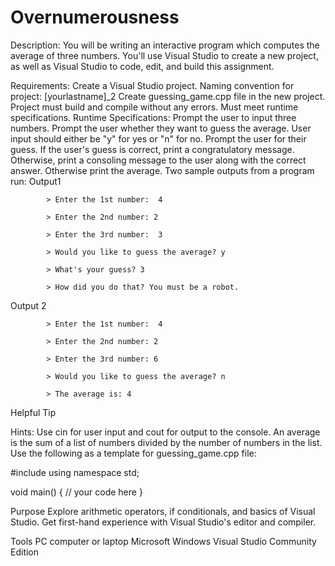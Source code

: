 # Overnumerousness
Description:
You will be writing an interactive program which computes the average of three numbers. You'll use Visual Studio to create a new project, as well as Visual Studio to code, edit, and build this assignment.

Requirements:
Create a Visual Studio project. Naming convention for project: [yourlastname]_2
Create guessing_game.cpp file in the new project.
Project must build and compile without any errors.
Must meet runtime specifications.
Runtime Specifications:
Prompt the user to input three numbers.
Prompt the user whether they want to guess the average. User input should either be "y" for yes or "n" for no.
Prompt the user for their guess.
If the user's guess is correct, print a congratulatory message.
Otherwise, print a consoling message to the user along with the correct answer.
Otherwise print the average.
Two sample outputs from a program run:
Output1

            > Enter the 1st number:  4

            > Enter the 2nd number: 2

            > Enter the 3rd number:  3

            > Would you like to guess the average? y

            > What's your guess? 3

            > How did you do that? You must be a robot.

Output 2

            > Enter the 1st number:  4

            > Enter the 2nd number: 2

            > Enter the 3rd number: 6

            > Would you like to guess the average? n

            > The average is: 4

Helpful Tip

Hints:
Use cin for user input and cout for output to the console.
An average is the sum of a list of numbers divided by the number of numbers in the list.
Use the following as a template for guessing_game.cpp file:

#include <iostream>
using namespace std;

void main()
{
// your code here
}

Purpose
Explore arithmetic operators, if conditionals, and basics of Visual Studio. Get first-hand experience with Visual Studio's editor and compiler.

Tools
PC computer or laptop
Microsoft Windows
Visual Studio Community Edition
